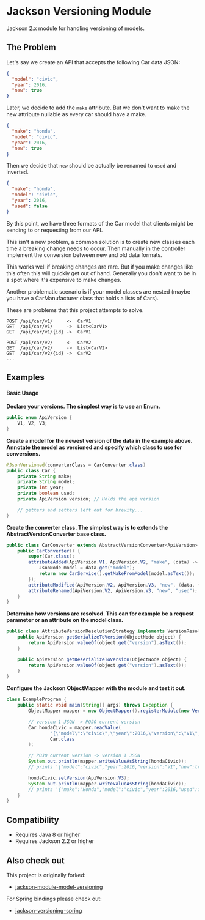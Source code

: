 # Jackson Versioning Module
Jackson 2.x module for handling versioning of models.

## The Problem
Let's say we create an API that accepts the following Car data JSON:
```json
{
  "model": "civic",
  "year": 2016,
  "new": true
}
```

Later, we decide to add the `make` attribute. But we don't want to make the new attribute nullable as every car should have a make.

```json
{
  "make": "honda",
  "model": "civic",
  "year": 2016,
  "new": true
}
```

Then we decide that `new` should be actually be renamed to `used` and inverted.
```json
{
  "make": "honda",
  "model": "civic",
  "year": 2016,
  "used": false
}
```

By this point, we have three formats of the Car model that clients might be sending to 
or requesting from our API. 

This isn't a new problem, a common solution is to create new classes each time a breaking
change needs to occur. Then manually in the controller implement the conversion between new
and old data formats. 

This works well if breaking changes are rare. But if you make changes like this often 
this will quickly get out of hand. Generally you don't want to be in a spot where it's 
expensive to make changes.

Another problematic scenario is if your model classes are nested (maybe you have a 
CarManufacturer class that holds a lists of Cars).  

These are problems that this project attempts to solve.

```
POST /api/car/v1/     <-  CarV1
GET  /api/car/v1/     ->  List<CarV1>
GET  /api/car/v1/{id} ->  CarV1

POST /api/car/v2/     <-  CarV2
GET  /api/car/v2/     ->  List<CarV2>
GET  /api/car/v2/{id} ->  CarV2
...
```

## Examples

#### Basic Usage

**Declare your versions. The simplest way is to use an Enum.**

```java
public enum ApiVersion {
    V1, V2, V3;
}
```

**Create a model for the newest version of the data in the example above. Annotate the 
model as versioned and specify which class to use for conversions.**

```java
@JsonVersioned(converterClass = CarConverter.class)
public class Car {
    private String make;
    private String model;
    private int year;
    private boolean used;
    private ApiVersion version; // Holds the api version

    // getters and setters left out for brevity...
}
```

**Create the converter class. The simplest way is to extends the AbstractVersionConverter base class.**
```java
public class CarConverter extends AbstractVersionConverter<ApiVersion> {
    public CarConverter() {
        super(Car.class);
        attributeAdded(ApiVersion.V1, ApiVersion.V2, "make", (data) -> {
            JsonNode model = data.get("model");
            return new CarService().getMakeFromModel(model.asText());
        });
        attributeModified(ApiVersion.V2, ApiVersion.V3, "new", (data, field) -> !field.asBoolean(), (data, field) -> !field.asBoolean());
        attributeRenamed(ApiVersion.V2, ApiVersion.V3, "new", "used");
    }
}
```

**Determine how versions are resolved. This can for example be a request parameter or an attribute on the model class.**

```java
public class AttributeVersionResolutionStrategy implements VersionResolutionStrategy<ApiVersion> {
    public ApiVersion getSerializeToVersion(ObjectNode object) {
        return ApiVersion.valueOf(object.get("version").asText());
    }

    public ApiVersion getDeserializeToVersion(ObjectNode object) {
        return ApiVersion.valueOf(object.get("version").asText());
    }
}
```

**Configure the Jackson ObjectMapper with the module and test it out.**
```java
class ExampleProgram {
    public static void main(String[] args) throws Exception {
        ObjectMapper mapper = new ObjectMapper().registerModule(new VersioningModule(new EnumVersionsDescription<>(ApiVersion.class), new AttributeVersionResolutionStrategy()));

        // version 1 JSON -> POJO current version
        Car hondaCivic = mapper.readValue(
                "{\"model\":\"civic\",\"year\":2016,\"version\":\"V1\",\"new\":true}",
                Car.class
        );

        // POJO current version -> version 1 JSON
        System.out.println(mapper.writeValueAsString(hondaCivic));
        // prints '{"model":"civic","year":2016,"version":"V1","new":true}'

        hondaCivic.setVersion(ApiVersion.V3);
        System.out.println(mapper.writeValueAsString(hondaCivic));
        // prints '{"make":"Honda","model":"civic","year":2016,"used":false,"version":"V3"}'
    }
}
```

## Compatibility
* Requires Java 8 or higher
* Requires Jackson 2.2 or higher

## Also check out

This project is originally forked: 
* [jackson-module-model-versioning](https://github.com/jonpeterson/jackson-module-model-versioning)

For Spring bindings please check out:
* [jackson-versioning-spring](https://github.com/plilja/jackson-versioning-spring)
